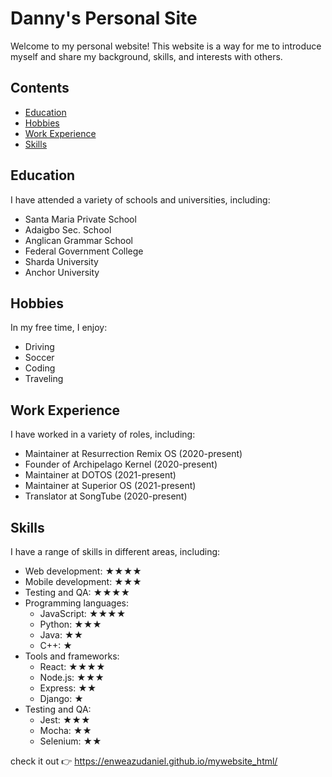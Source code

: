 # Danny's Personal Site

Welcome to my personal website! This website is a way for me to introduce myself and share my background, skills, and interests with others.

## Contents

- [Education](#education)
- [Hobbies](#hobbies)
- [Work Experience](#work-experience)
- [Skills](#skills)

## Education

I have attended a variety of schools and universities, including:

- Santa Maria Private School
- Adaigbo Sec. School
- Anglican Grammar School
- Federal Government College
- Sharda University
- Anchor University

## Hobbies

In my free time, I enjoy:

- Driving
- Soccer
- Coding
- Traveling

## Work Experience

I have worked in a variety of roles, including:

- Maintainer at Resurrection Remix OS (2020-present)
- Founder of Archipelago Kernel (2020-present)
- Maintainer at DOTOS (2021-present)
- Maintainer at Superior OS (2021-present)
- Translator at SongTube (2020-present)

## Skills

I have a range of skills in different areas, including:

- Web development: ★★★★
- Mobile development: ★★★
- Testing and QA: ★★★★
- Programming languages:
  - JavaScript: ★★★★
  - Python: ★★★
  - Java: ★★
  - C++: ★
- Tools and frameworks:
  - React: ★★★★
  - Node.js: ★★★
  - Express: ★★
  - Django: ★
- Testing and QA:
  - Jest: ★★★
  - Mocha: ★★
  - Selenium: ★★

check it out 
👉
https://enweazudaniel.github.io/mywebsite_html/
